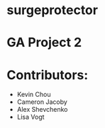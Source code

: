 surgeprotector
==============

# GA Project 2

# Contributors:

* Kevin Chou
* Cameron Jacoby
* Alex Shevchenko
* Lisa Vogt